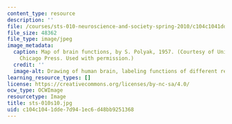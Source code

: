 ```yaml
---
content_type: resource
description: ''
file: /courses/sts-010-neuroscience-and-society-spring-2010/c104c1041dde7d941ec6d48bb9251368_sts-010s10.jpg
file_size: 48362
file_type: image/jpeg
image_metadata:
  caption: Map of brain functions, by S. Polyak, 1957. (Courtesy of University of
    Chicago Press. Used with permission.)
  credit: ''
  image-alt: Drawing of human brain, labeling functions of different regions.
learning_resource_types: []
license: https://creativecommons.org/licenses/by-nc-sa/4.0/
ocw_type: OCWImage
resourcetype: Image
title: sts-010s10.jpg
uid: c104c104-1dde-7d94-1ec6-d48bb9251368
---
```

